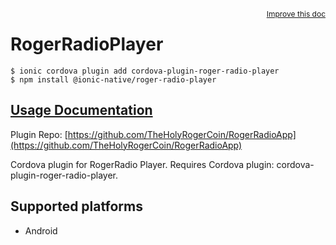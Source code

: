 <a style="float:right;font-size:12px;" href="http://github.com/ionic-team/ionic-native/edit/master/src/@ionic-native/plugins/roger-radio-player/index.ts#L1">
  Improve this doc
</a>

# RogerRadioPlayer

```
$ ionic cordova plugin add cordova-plugin-roger-radio-player
$ npm install @ionic-native/roger-radio-player
```

## [Usage Documentation](https://ionicframework.com/docs/native/roger-radio-player/)

Plugin Repo: [https://github.com/TheHolyRogerCoin/RogerRadioApp](https://github.com/TheHolyRogerCoin/RogerRadioApp)

Cordova plugin for RogerRadio Player.
Requires Cordova plugin: cordova-plugin-roger-radio-player.

## Supported platforms

- Android
  


